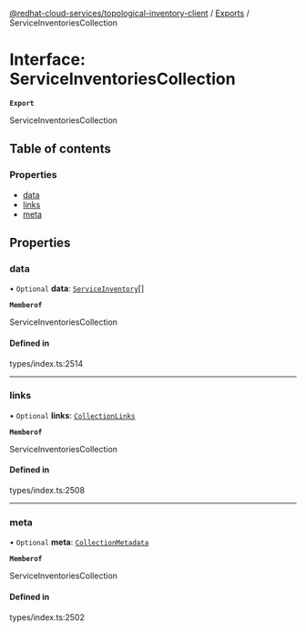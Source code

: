 [@redhat-cloud-services/topological-inventory-client](../README.md) / [Exports](../modules.md) / ServiceInventoriesCollection

# Interface: ServiceInventoriesCollection

**`Export`**

ServiceInventoriesCollection

## Table of contents

### Properties

- [data](ServiceInventoriesCollection.md#data)
- [links](ServiceInventoriesCollection.md#links)
- [meta](ServiceInventoriesCollection.md#meta)

## Properties

### data

• `Optional` **data**: [`ServiceInventory`](ServiceInventory.md)[]

**`Memberof`**

ServiceInventoriesCollection

#### Defined in

types/index.ts:2514

___

### links

• `Optional` **links**: [`CollectionLinks`](CollectionLinks.md)

**`Memberof`**

ServiceInventoriesCollection

#### Defined in

types/index.ts:2508

___

### meta

• `Optional` **meta**: [`CollectionMetadata`](CollectionMetadata.md)

**`Memberof`**

ServiceInventoriesCollection

#### Defined in

types/index.ts:2502
